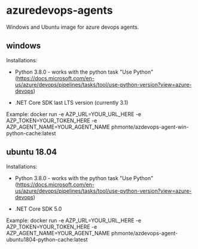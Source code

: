# azuredevops-agents
Windows and Ubuntu image for azure devops agents.

## windows
Installations:
- Python 3.8.0 - works with the python task "Use Python" (https://docs.microsoft.com/en-us/azure/devops/pipelines/tasks/tool/use-python-version?view=azure-devops)

- .NET Core SDK last LTS version (currently 3.1)

Example:
docker run -e AZP_URL=YOUR_URL_HERE -e AZP_TOKEN=YOUR_TOKEN_HERE -e AZP_AGENT_NAME=YOUR_AGENT_NAME phmonte/azdevops-agent-win-python-cache:latest

## ubuntu 18.04
Installations:
- Python 3.8.0 - works with the python task "Use Python" (https://docs.microsoft.com/en-us/azure/devops/pipelines/tasks/tool/use-python-version?view=azure-devops)

- .NET Core SDK 5.0

Example:
docker run -e AZP_URL=YOUR_URL_HERE -e AZP_TOKEN=YOUR_TOKEN_HERE -e AZP_AGENT_NAME=YOUR_AGENT_NAME phmonte/azdevops-agent-ubuntu1804-python-cache:latest

